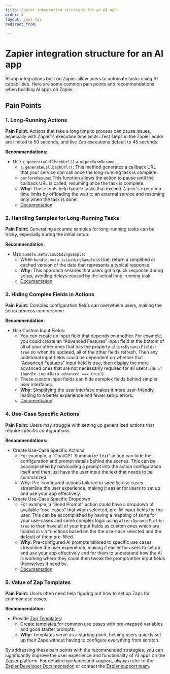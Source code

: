 ```yaml
---
title: Zapier integration structure for an AI app
order: 4
layout: post-toc
redirect_from: 

---
```


# Zapier integration structure for an AI app

AI app integrations built on Zapier allow users to automate tasks using AI capabilities. Here are some common pain points and recommendations when building AI apps on Zapier.

## Pain Points
### 1. Long-Running Actions  

**Pain Point:** Actions that take a long time to process can cause issues, especially with Zapier's execution time limits. Test steps in the Zapier editor are limited to 50 seconds, and live Zap executions default to 45 seconds.

**Recommendations:**

* Use `z.generateCallbackUrl()` and `performResume`
  * `z.generateCallbackUrl()`: This method generates a callback URL that your service can call once the long-running task is complete.  
  * `performResume`: This function allows the action to pause until the callback URL is called, resuming once the task is complete.  
  * **Why:** These tools help handle tasks that exceed Zapier's execution time limits by offloading the wait to an external service and resuming only when the task is done.
  * [Documentation](https://platform.zapier.com/reference/cli-docs#zgeneratecallbackurl)

### 2. Handling Samples for Long-Running Tasks  

**Pain Point:** Generating accurate samples for long-running tasks can be tricky, especially during the initial setup.

**Recommendation:**

* Use `bundle.meta.isLoadingSample`:  
  * When `bundle.meta.isLoadingSample` is true, return a simplified or cached version of the data that represents a typical response.  
  * **Why:** This approach ensures that users get a quick response during setup, avoiding delays caused by the actual long-running task.
  * [Documentation](https://platform.zapier.com/reference/cli-docs#bundlemeta)

### 3. Hiding Complex Fields in Actions  

**Pain Point:** Complex configuration fields can overwhelm users, making the setup process cumbersome.

**Recommendation:**

* Use Custom Input Fields:  
  * You can create an input field that depends on another. For example, you could create an “Advanced Features” input field at the bottom of all of your other ones that has the property `altersDynamicFields: true` so when it’s updated, all of the other fields refresh. Then any additional input fields could be dependent on whether that “Advanced Features” input field is true, then display the more advanced ones that are not necessarily required for all users. (ie. `if (bundle.inputData.advanced === true)`)
  * These custom input fields can hide complex fields behind simpler user interfaces.  
  * **Why:** Simplifying the user interface makes it more user-friendly, leading to a better experience and fewer setup errors.
  * [Documentation](https://platform.zapier.com/reference/cli-docs#customdynamic-fields)

### 4. Use-Case Specific Actions  

**Pain Point:** Users may struggle with setting up generalized actions that require specific configurations.

**Recommendations:**

* Create Use-Case Specific Actions:  
  * For example, a “ChatGPT Summarize Text" action can hide the configuration and prompt details behind the scenes. This can be accomplished by hardcoding a prompt into the action configuration itself and then just have the user input the text that needs to be summarized.
  * Why: Pre-configured actions tailored to specific use cases streamline the user experience, making it easier for users to set up and use your app effectively.
* Create Use-Case Specific Dropdown:  
  * For example, a “Send Prompt" action could have a dropdown of available “use-cases” that when selected, pre-fill input fields for the user. This can be accomplished by having a mapping of sorts for your use-cases and some complex logic using `altersDynamicFields: true` to then have all of your input fields as custom ones which are loaded in via functions based on the the use-case selected and the default of them pre-filled.
  * **Why:** Pre-configured AI prompts tailored to specific use cases streamline the user experience, making it easier for users to set up and use your app effectively and for them to understand how the AI is working where they could then tweak the prompt/other input fields themselves if need be.
  * [Documentation](https://github.com/zapier/zapier-platform/blob/main/packages/schema/docs/build/schema.md#fieldschema)

### 5. Value of Zap Templates  

**Pain Point:** Users often need help figuring out how to set up Zaps for common use cases.

**Recommendation:**

* Provide [Zap Templates](https://platform.zapier.com/publish/zap-templates):  
  * Create templates for common use cases with pre-mapped variables and good starter prompts.  
  * **Why:** Templates serve as a starting point, helping users quickly set up their Zaps without having to configure everything from scratch.

By addressing these pain points with the recommended strategies, you can significantly improve the user experience and functionality of AI apps on the Zapier platform. For detailed guidance and support, always refer to the [Zapier Developer Documentation](https://platform.zapier.com/docs) or contact the [Zapier support team](https://developer.zapier.com/contact).